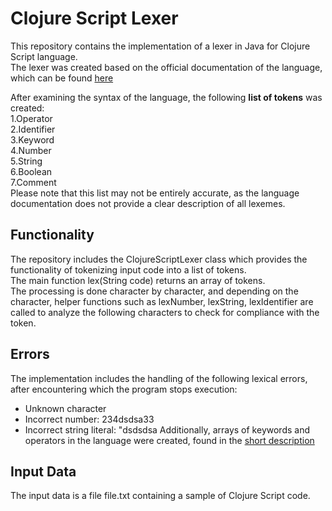 # Clojure Script Lexer  

This repository contains the implementation of a lexer in Java for Clojure Script language.   
The lexer was created based on the official documentation of the language, which can be found [here](https://clojure.org/index)  

After examining the syntax of the language, the following **list of tokens** was created:  
1.Operator  
2.Identifier  
3.Keyword  
4.Number  
5.String  
6.Boolean  
7.Comment  
Please note that this list may not be entirely accurate, as the language documentation does not provide a clear description of all lexemes.  

## Functionality  
The repository includes the ClojureScriptLexer class which provides the functionality of tokenizing input code into a list of tokens.   
The main function lex(String code) returns an array of tokens.  
The processing is done character by character, and depending on the character, helper functions such as lexNumber, lexString, lexIdentifier are called to analyze the following characters to check for compliance with the token.

## Errors  
The implementation includes the handling of the following lexical errors, after encountering which the program stops execution:
- Unknown character
- Incorrect number: 234dsdsa33
- Incorrect string literal: "dsdsdsa
Additionally, arrays of keywords and operators in the language were created, found in the [short description](https://cljs.info/cheatsheet/)

## Input Data
The input data is a file file.txt containing a sample of Clojure Script code.
